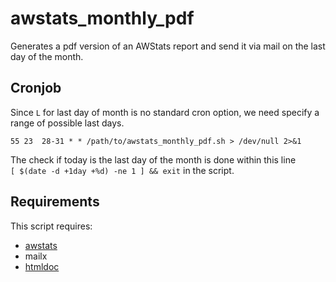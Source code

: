 # awstats_monthly_pdf

Generates a pdf version of an AWStats report and send it via mail 
on the last day of the month.

## Cronjob 

Since `L` for last day of month is no standard cron option, 
we need specify a range of possible last days. 

```
55 23  28-31 * * /path/to/awstats_monthly_pdf.sh > /dev/null 2>&1
```

The check if today is the last day of the month is done within this line  
`[ $(date -d +1day +%d) -ne 1 ] && exit` in the script.

## Requirements

This script requires:

- [awstats](https://www.awstats.org/)
- mailx
- [htmldoc](https://www.msweet.org/htmldoc/)
